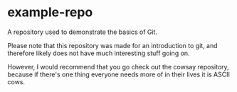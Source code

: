 example-repo
============

A repository used to demonstrate the basics of Git.

Please note that this repository was made for an introduction to git,
and therefore likely does not have much interesting stuff going on.

However, I would recommend that you go check out the cowsay repository,
because if there's one thing everyone needs more of in their lives it 
is ASCII cows.
